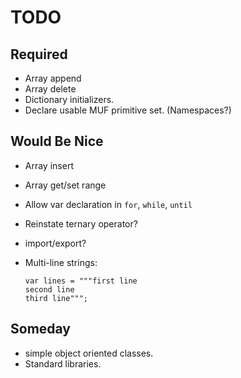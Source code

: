 TODO
====

Required
--------

- Array append
- Array delete
- Dictionary initializers.
- Declare usable MUF primitive set. (Namespaces?)


Would Be Nice
-------------

- Array insert
- Array get/set range
- Allow var declaration in `for`, `while`, `until`
- Reinstate ternary operator?
- import/export?
- Multi-line strings:

    ```
    var lines = """first line
    second line
    third line""";
    ```


Someday
-------

- simple object oriented classes.
- Standard libraries.



